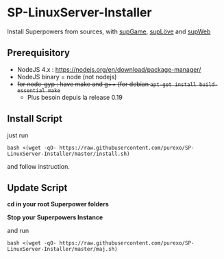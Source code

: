 # SP-LinuxServer-Installer

Install Superpowers from sources, with [supGame](https://github.com/superpowers/superpowers-game), [supLöve](https://github.com/superpowers/superpowers-love2d) and [supWeb](https://github.com/superpowers/superpowers-web)

## Prerequisitory
- NodeJS 4.x : https://nodejs.org/en/download/package-manager/
- NodeJS binary = node (not nodejs)
- <del> for node-gyp : have make and g++ (for debian `apt-get install build-essential make` </del>
    - Plus besoin depuis la release 0.19

## Install Script
just run

    bash <(wget -qO- https://raw.githubusercontent.com/purexo/SP-LinuxServer-Installer/master/install.sh)
    
and follow instruction.

## Update Script
**cd in your root Superpower folders**

**Stop your Superpowers Instance**

and run

    bash <(wget -qO- https://raw.githubusercontent.com/purexo/SP-LinuxServer-Installer/master/maj.sh)
